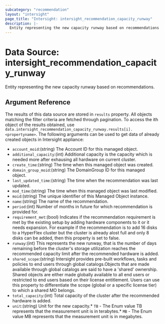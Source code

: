 ```yaml
---
subcategory: "recommendation"
layout: "intersight"
page_title: "Intersight: intersight_recommendation_capacity_runway"
description: |-
  Entity representing the new capacity runway based on recommendations.
---
```


# Data Source: intersight_recommendation_capacity_runway
Entity representing the new capacity runway based on recommendations.
## Argument Reference
The results of this data source are stored in `results` property.
All objects matching the filter criteria are fetched through pagination.
To access the ith object of the results obtained, use `data.intersight_recommendation_capacity_runway.results[i].<propertyname>`.
The following arguments can be used to get data of already created objects in Intersight appliance:
* `account_moid`:(string) The Account ID for this managed object. 
* `additional_capacity`:(int) Additional capacity is the capacity which is needed more after exhausing all hardware on current cluster. 
* `create_time`:(string) The time when this managed object was created. 
* `domain_group_moid`:(string) The DomainGroup ID for this managed object. 
* `last_updated_time`:(string) The time when the recommendation was last updated. 
* `mod_time`:(string) The time when this managed object was last modified. 
* `moid`:(string) The unique identifier of this Managed Object instance. 
* `name`:(string) The name of the recommendation. 
* `period`:(int) Number of months in future for which recommendation is provided for. 
* `requirement_met`:(bool) Indicates if the recommendation requirement is met by the existing setup by adding hardware components to it or it needs expansion. For example if the recommendation is to add 16 disks to a HyperFlex cluster but the cluster is already alost full and only 8 disks can be added, then this property is set to false. 
* `runway`:(int) This represents the new runway, that is the number of days remaining before the cluster's storage utilization reaches the recommended capacity limit after the recommended hardware is added. 
* `shared_scope`:(string) Intersight provides pre-built workflows, tasks and policies to end users through global catalogs.Objects that are made available through global catalogs are said to have a 'shared' ownership. Shared objects are either made globally available to all end users or restricted to end users based on their license entitlement. Users can use this property to differentiate the scope (global or a specific license tier) to which a shared MO belongs. 
* `total_capacity`:(int) Total capacity of the cluster after the recommended hardware is added. 
* `unit`:(string) Unit for the new capacity.* `TB` - The Enum value TB represents that the measurement unit is in terabytes.* `MB` - The Enum value MB represents that the measurement unit is in megabytes. 
 